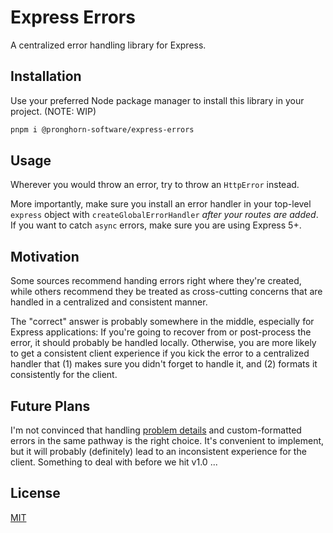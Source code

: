 # Express Errors

A centralized error handling library for Express.

## Installation

Use your preferred Node package manager to install this library in your project. (NOTE: WIP)

```bash
pnpm i @pronghorn-software/express-errors
```

## Usage

Wherever you would throw an error, try to throw an `HttpError` instead.

More importantly, make sure you install an error handler in your top-level `express` object with `createGlobalErrorHandler` *after your routes are added*. If you want to catch `async` errors, make sure you are using Express 5+.

## Motivation

Some sources recommend handing errors right where they're created, while others recommend they be treated as cross-cutting concerns that are handled in a centralized and consistent manner.

The "correct" answer is probably somewhere in the middle, especially for Express applications: If you're going to recover from or post-process the error, it should probably be handled locally. Otherwise, you are more likely to get a consistent client experience if you kick the error to a centralized handler that (1) makes sure you didn't forget to handle it, and (2) formats it consistently for the client.

## Future Plans

I'm not convinced that handling [problem details](https://datatracker.ietf.org/doc/html/rfc9457) and custom-formatted errors in the same pathway is the right choice. It's convenient to implement, but it will probably (definitely) lead to an inconsistent experience for the client. Something to deal with before we hit v1.0 ...

## License

[MIT](https://choosealicense.com/licenses/mit/)